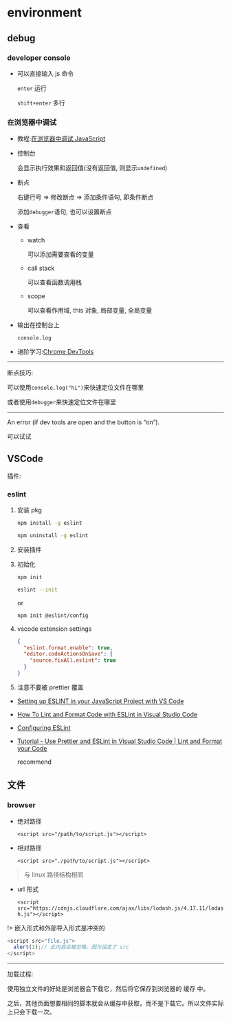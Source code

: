 # environment

## debug

### developer console

- 可以直接输入 js 命令

  `enter` 运行

  `shift+enter` 多行

### 在浏览器中调试

- 教程:[在浏览器中调试 JavaScript](https://zh.javascript.info/debugging-chrome)

- 控制台

  会显示执行效果和返回值(没有返回值, 则显示`undefined`)

- 断点

  右键行号 => 修改断点 => 添加条件语句, 即条件断点

  添加`debugger`语句, 也可以设置断点

- 查看

  - watch

    可以添加需要查看的变量

  - call stack

    可以查看函数调用栈

  - scope

    可以查看作用域, this 对象, 局部变量, 全局变量

- 输出在控制台上

  `console.log`

- 进阶学习:[Chrome DevTools](https://developers.google.com/web/tools/chrome-devtools)

---

断点技巧:

可以使用`console.log("hi")`来快速定位文件在哪里

或者使用`debugger`来快速定位文件在哪里

---

An error (if dev tools are open and the button is “on”).

可以试试

## VSCode

插件:

### eslint

1. 安装 pkg

   ```bash
   npm install -g eslint
   ```

   ```bash
   npm uninstall -g eslint
   ```

2. 安装插件
3. 初始化

   ```bash
   npm init
   ```

   ```bash
   eslint --init
   ```

   or

   ```bash
   npm init @eslint/config
   ```

4. vscode extension settings

   ```json
   {
     "eslint.format.enable": true,
     "editor.codeActionsOnSave": {
       "source.fixAll.eslint": true
     }
   }
   ```

5. 注意不要被 prettier 覆盖

- [Setting up ESLINT in your JavaScript Project with VS Code](https://dev.to/devdammak/setting-up-eslint-in-your-javascript-project-with-vs-code-2amf)

- [How To Lint and Format Code with ESLint in Visual Studio Code](https://www.digitalocean.com/community/tutorials/linting-and-formatting-with-eslint-in-vs-code)

- [Configuring ESLint](https://eslint.org/docs/latest/user-guide/configuring/)

- [Tutorial - Use Prettier and ESLint in Visual Studio Code | Lint and Format your Code](https://www.youtube.com/watch?v=kWIlrSorqFE)

  recommend

## 文件

### browser

- 绝对路径

  `<script src="/path/to/script.js"></script>`

- 相对路径

  `<script src="./path/to/script.js"></script>`

> 与 linux 路径结构相同

- url 形式

  `<script src="https://cdnjs.cloudflare.com/ajax/libs/lodash.js/4.17.11/lodash.js"></script>`

!> 嵌入形式和外部导入形式是冲突的

```JavaScript
<script src="file.js">
  alert(1);// 此内容会被忽略，因为设定了 src
</script>
```

---

加载过程:

使用独立文件的好处是浏览器会下载它，然后将它保存到浏览器的 缓存 中。

之后，其他页面想要相同的脚本就会从缓存中获取，而不是下载它。所以文件实际上只会下载一次。
